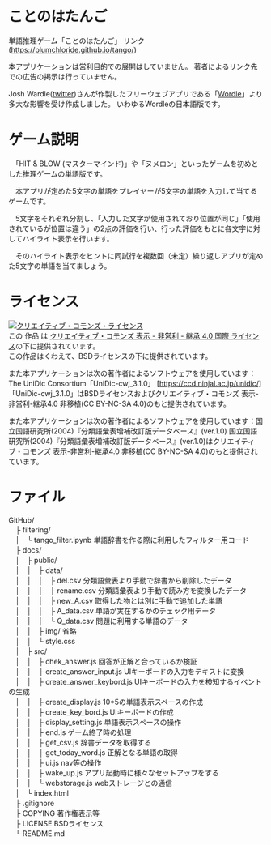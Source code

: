 # ことのはたんご
単語推理ゲーム「ことのはたんご」
リンク (https://plumchloride.github.io/tango/)

本アプリケーションは営利目的での展開はしていません。
著者によるリンク先での広告の掲示は行っていません。


Josh Wardle([twitter](https://twitter.com/powerlanguish))さんが作製したフリーウェブアプリである「[Wordle](https://www.powerlanguage.co.uk/wordle/)」より多大な影響を受け作成しました。
いわゆるWordleの日本語版です。

# ゲーム説明

　「HIT & BLOW (マスターマインド)」や「ヌメロン」といったゲームを初めとした推理ゲームの単語版です。

　本アプリが定めた5文字の単語をプレイヤーが5文字の単語を入力して当てるゲームです。

　5文字をそれぞれ分割し、「入力した文字が使用されており位置が同じ」「使用されているが位置は違う」の2点の評価を行い、行った評価をもとに各文字に対してハイライト表示を行います。

　そのハイライト表示をヒントに同試行を複数回（未定）繰り返しアプリが定めた5文字の単語を当てましょう。

# ライセンス

<a rel="license" href="http://creativecommons.org/licenses/by-nc-sa/4.0/"><img alt="クリエイティブ・コモンズ・ライセンス" style="border-width:0" src="https://i.creativecommons.org/l/by-nc-sa/4.0/88x31.png" /></a><br />この 作品 は <a rel="license" href="http://creativecommons.org/licenses/by-nc-sa/4.0/">クリエイティブ・コモンズ 表示 - 非営利 - 継承 4.0 国際 ライセンス</a>の下に提供されています。  
この作品はくわえて、BSDライセンスの下に提供されています。

また本アプリケーションは次の著作者によるソフトウェアを使用しています：The UniDic Consortium「UniDic-cwj_3.1.0」 [https://ccd.ninjal.ac.jp/unidic/]  
「UniDic-cwj_3.1.0」はBSDライセンスおよびクリエイティブ・コモンズ 表示-非営利-継承4.0 非移植(CC BY-NC-SA 4.0)のもと提供されています。

また本アプリケーションは次の著作者によるソフトウェアを使用しています：国立国語研究所(2004)『分類語彙表増補改訂版データベース』(ver.1.0)
国立国語研究所(2004)『分類語彙表増補改訂版データベース』(ver.1.0)はクリエイティブ・コモンズ 表示-非営利-継承4.0 非移植(CC BY-NC-SA 4.0)のもと提供されています。


# ファイル
GitHub/  
　├ filtering/  
　│　└ tango_filter.ipynb 単語辞書を作る際に利用したフィルター用コード  
　├ docs/  
　│　├ public/  
　│　│　├ data/  
　│　│　│　├ del.csv 分類語彙表より手動で辞書から削除したデータ  
　│　│　│　├ rename.csv 分類語彙表より手動で読み方を変換したデータ  
　│　│　│　├ new_A.csv 取得した物とは別に手動で追加した単語  
　│　│　│　├ A_data.csv 単語が実在するかのチェック用データ  
　│　│　│　└ Q_data.csv 問題に利用する単語のデータ  
　│　│　├ img/ 省略  
　│　│　└ style.css  
　│　├ src/  
　│　│　├ chek_answer.js 回答が正解と合っているか検証  
　│　│　├ create_answer_input.js UIキーボードの入力をテキストに変換  
　│　│　├ create_answer_keybord.js UIキーボードの入力を検知するイベントの生成  
　│　│　├ create_display.js 10*5の単語表示スペースの作成  
　│　│　├ create_key_bord.js UIキーボードの作成  
　│　│　├ display_setting.js 単語表示スペースの操作  
　│　│　├ end.js ゲーム終了時の処理  
　│　│　├ get_csv.js 辞書データを取得する  
　│　│　├ get_today_word.js 正解となる単語の取得  
　│　│　├ ui.js nav等の操作  
　│　│　├ wake_up.js アプリ起動時に様々なセットアップをする  
　│　│　└ webstorage.js webストレージとの通信  
　│　└ index.html  
　├ .gitignore  
　├ COPYING 著作権表示等  
　├ LICENSE BSDライセンス  
　└ README.md  
